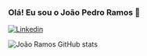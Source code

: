 
### Olá! Eu sou o João Pedro Ramos 👋

[![Linkedin](https://img.shields.io/badge/LinkedIn-0077B5?style=for-the-badge&logo=linkedin&logoColor=white)](https://www.linkedin.com/in/jo%C3%A3o-pedro-ignacio-ramos-b50296221/)

![João Ramos GitHub stats](https://github-readme-stats.vercel.app/api?username=Jpiramos&show_icons=true&theme=dracula)


